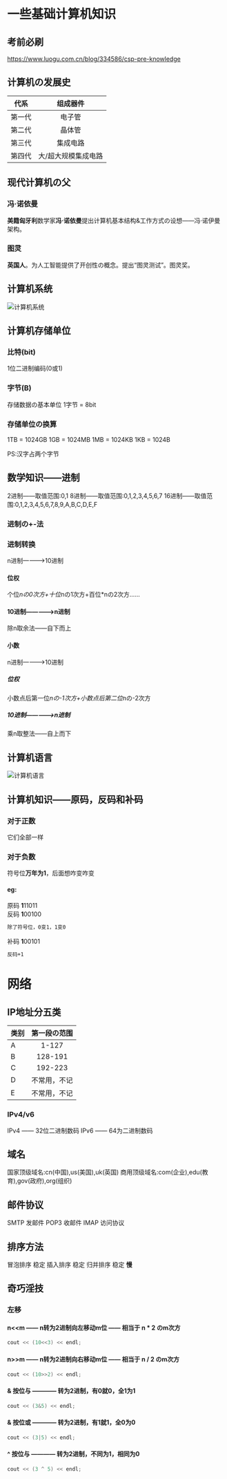 # 一些基础计算机知识
## 考前必刷
https://www.luogu.com.cn/blog/334586/csp-pre-knowledge
## 计算机の发展史
| 代系     | 组成器件 |
| ----------- | :----: |
| 第一代      | 电子管      |
|第二代  | 晶体管        |
|第三代|集成电路|
|第四代|大/超大规模集成电路|
## 现代计算机の父
### 冯·诺依曼
**美籍匈牙利**数学家**冯·诺依曼**提出计算机基本结构&工作方式の设想——冯·诺伊曼架构。
### 图灵
**英国人**。为人工智能提供了开创性の概念。提出“图灵测试”。图灵奖。
## 计算机系统
![计算机系统](计算机系统.png)
## 计算机存储单位
### 比特(bit)
1位二进制编码(0或1)
### 字节(B)
存储数据の基本单位
1字节 = 8bit
### 存储单位の换算
1TB = 1024GB
1GB = 1024MB
1MB = 1024KB
1KB = 1024B

PS:汉字占两个字节
## 数学知识——进制
2进制——取值范围:0,1
8进制——取值范围:0,1,2,3,4,5,6,7
16进制——取值范围:0,1,2,3,4,5,6,7,8,9,A,B,C,D,E,F

### 进制の+-法
### 进制转换
n进制————>10进制
#### 位权
个位*nの0次方+十位*nの1次方+百位*nの2次方......

#### 10进制—————>n进制
除n取余法——自下而上
#### 小数
n进制————>10进制
##### 位权
小数点后第一位*nの-1次方+小数点后第二位*nの-2次方
##### 10进制—————>n进制
乘n取整法——自上而下
## 计算机语言
![计算机语言](计算机语言.png)

## 计算机知识——原码，反码和补码
### 对于正数
它们全部一样
### 对于负数
符号位**万年为1**，后面想咋变咋变
#### eg:
原码 **1**11011    
反码 **1**00100 
~~~markdown
除了符号位，0变1，1变0
~~~
补码 **1**00101
~~~markdown
反码+1
~~~
# 网络
## IP地址分五类
| 类别    | 第一段の范围 |
| ----------- | :----: |
| A     | 1-127     |
|B  | 128-191       |
|C|192-223|
|D|不常用，不记|
|E|不常用，不记|
### IPv4/v6
IPv4 —— 32位二进制数码
IPv6 —— 64为二进制数码
## 域名
国家顶级域名:cn(中国),us(美国),uk(英国)
商用顶级域名:com(企业),edu(教育),gov(政府),org(组织)
## 邮件协议
SMTP 发邮件
POP3 收邮件
IMAP 访问协议
## 排序方法
冒泡排序 稳定
插入排序 稳定
归并排序 稳定
**慢**
## 奇巧淫技
### 左移
#### n<<m —— n转为2进制向左移动m位 —— 相当于 n * 2 のm次方
~~~c++
cout << (10<<3) << endl;
~~~
#### n>>m —— n转为2进制向右移动m位 —— 相当于 n / 2 のm次方
~~~c++
cout << (10>>2) << endl;
~~~
#### & 按位与 ———— 转为2进制，有0就0，全1为1
~~~c++
cout << (3&5) << endl;
~~~
#### & 按位或 ———— 转为2进制，有1就1，全0为0
~~~c++
cout << (3|5) << endl;
~~~
#### ^  按位与 ———— 转为2进制，不同为1，相同为0
~~~c++
cout << (3 ^ 5) << endl;
~~~